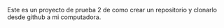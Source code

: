 Este es un proyecto de prueba 2 de como crear un repositorio y clonarlo desde github a mi computadora.